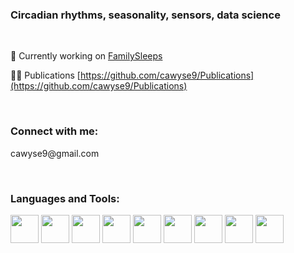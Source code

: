<!---
<w align="right">
<img src="https://user-images.githubusercontent.com/29300100/197235833-2a4fc1a8-3a6f-42da-8756-10c7fe6e38a3.png" align="right" width="150"/>
<w>
<h1 align="left">Cathy Wyse</h1>
&nbsp
-->
<h3 align="left">Circadian rhythms, seasonality, sensors, data science</h3>  
&nbsp  
  
🔭 Currently working on [FamilySleeps](https://www.familygenomics.maynoothuniversity.ie/family-sleeps)

👨‍💻 Publications [https://github.com/cawyse9/Publications](https://github.com/cawyse9/Publications)  
  
<f>
&nbsp
<f>
<h3 align="left">Connect with me:</h3>
<p align="left">
cawyse9@gmail.com
  <p>
&nbsp

<h3 align="left">Languages and Tools:</h3>
<p align="left">
<img src="https://cdn.jsdelivr.net/gh/devicons/devicon/icons/rstudio/rstudio-original.svg" width="45" />
<img src="https://user-images.githubusercontent.com/29300100/199026058-24d0709d-dcc7-491f-b80c-0199c759ee7a.png"width="45" />
<img src="https://cdn.jsdelivr.net/gh/devicons/devicon/icons/python/python-original-wordmark.svg" width="45" />
<img src="https://cdn.jsdelivr.net/gh/devicons/devicon/icons/cplusplus/cplusplus-original.svg" width="45" />
<img src="https://cdn.jsdelivr.net/gh/devicons/devicon/icons/github/github-original.svg" width="45"/>

<img src="https://user-images.githubusercontent.com/29300100/199021096-1b44f369-cfff-48fe-875e-c71750f92dc2.png" width="45" />
<img src="https://user-images.githubusercontent.com/29300100/199023125-55ad40e1-228a-4d58-94a3-8c5449f8963b.png" width="45" />

<img src="https://user-images.githubusercontent.com/29300100/199028706-66bc9c6b-2c48-40c9-8bd5-ad6c8969673a.png" width="45" />

<img src="https://cdn.jsdelivr.net/gh/devicons/devicon@latest/icons/inkscape/inkscape-original.svg" width="45" />
          


